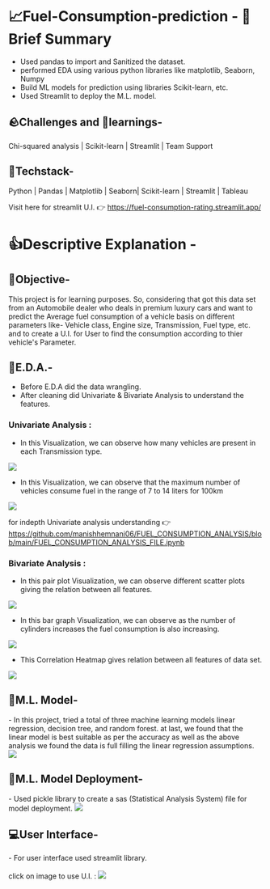 <h1>
 📈Fuel-Consumption-prediction - 📑Brief Summary
</h1>

- Used pandas to import and Sanitized the dataset.
- performed EDA using various python libraries like matplotlib,
Seaborn, Numpy
- Build ML models for prediction using libraries Scikit-learn, etc.
- Used Streamlit to deploy the M.L. model.

<h2>
 🪨Challenges and 🧠learnings-
</h2>
  Chi-squared analysis | Scikit-learn | Streamlit | Team Support 
  
<h2>
 🤖Techstack-
</h2>
  Python | Pandas | Matplotlib | Seaborn| Scikit-learn | Streamlit | Tableau

Visit here for streamlit U.I. 👉 https://fuel-consumption-rating.streamlit.app/

<h1>
 👍Descriptive Explanation - 
</h1>

<h2> 
  🥅Objective-
</h2>
This project is for learning purposes. So, considering that  got this data set from an Automobile dealer who deals in premium luxury cars and want to predict the Average fuel consumption of a vehicle basis on different parameters like- Vehicle class, Engine size, 
Transmission, Fuel type, etc. and to create a U.I. for User to find the consumption according to thier vehicle's Parameter.
 

<h2> 
  📑E.D.A.-
</h2>

- Before E.D.A did the data wrangling.
- After cleaning did Univariate & Bivariate Analysis to understand the features.

<h3> Univariate Analysis : </h3>

- In this Visualization, we can observe how many vehicles are present in each Transmission type. 
<img src="https://github.com/codemaker001/Fuel-Efficiency-predictor/blob/main/images/rWBj1FLmYy.jpg">



- In this Visualization, we can observe that the maximum number of vehicles consume fuel in the range of 7 to 14 liters for 100km
<img src="https://github.com/codemaker001/Fuel-Efficiency-predictor/blob/main/images/GNPrWaBHJb.png">

for indepth Univariate analysis understanding 👉 https://github.com/manishhemnani06/FUEL_CONSUMPTION_ANALYSIS/blob/main/FUEL_CONSUMPTION_ANALYSIS_FILE.ipynb

<h3> Bivariate Analysis : </h3>

- In this pair plot Visualization, we can observe different scatter plots giving the relation between all features.
<img src="https://github.com/codemaker001/Fuel-Efficiency-predictor/blob/main/images/WIQ5l2SV3x.png">

- In this bar graph Visualization, we can observe as the number of cylinders increases the fuel consumption is also increasing. 
<img src="https://github.com/codemaker001/Fuel-Efficiency-predictor/blob/main/images/PY7pHl2hHh.png">

- This Correlation Heatmap gives relation between all features of data set.
<img src="https://github.com/codemaker001/Fuel-Efficiency-predictor/blob/main/images/7Jcc6Gaz2w.png">

<h2> 
  🤖M.L. Model-
</h2>
- In this project, tried a total of three machine learning models linear regression, decision tree, and random forest. at last, we found that the linear model is best suitable as per the accuracy as well as the above analysis we found the data is full filling the linear regression assumptions.
<img src="https://github.com/codemaker001/Fuel-Efficiency-predictor/blob/main/images/ujG4xnDxrx.png">


<h2> 
  🤖M.L. Model Deployment-
</h2>
- Used pickle library to create a sas (Statistical Analysis System) file for model deployment.
<img src="https://github.com/codemaker001/Fuel-Efficiency-predictor/blob/main/images/GNPrWaBHJb.png">


<h2> 
  💻User Interface-
</h2>
- For user interface used streamlit library.
<br>
<br>
click on image to use U.I. :
<a href="https://fuel-consumption-rating.streamlit.app/">
<img src="https://github.com/codemaker001/Fuel-Efficiency-predictor/blob/main/images/OCpdLj8B7l.png">
</a>













































